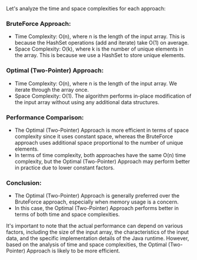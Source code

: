 Let's analyze the time and space complexities for each approach:

### BruteForce Approach:

- Time Complexity: O(n), where n is the length of the input array. This is because the HashSet operations (add and iterate) take O(1) on average.
- Space Complexity: O(k), where k is the number of unique elements in the array. This is because we use a HashSet to store unique elements.

### Optimal (Two-Pointer) Approach:

- Time Complexity: O(n), where n is the length of the input array. We iterate through the array once.
- Space Complexity: O(1). The algorithm performs in-place modification of the input array without using any additional data structures.

### Performance Comparison:

- The Optimal (Two-Pointer) Approach is more efficient in terms of space complexity since it uses constant space, whereas the BruteForce approach uses additional space proportional to the number of unique elements.
- In terms of time complexity, both approaches have the same O(n) time complexity, but the Optimal (Two-Pointer) Approach may perform better in practice due to lower constant factors.

### Conclusion:

- The Optimal (Two-Pointer) Approach is generally preferred over the BruteForce approach, especially when memory usage is a concern.
- In this case, the Optimal (Two-Pointer) Approach performs better in terms of both time and space complexities.

It's important to note that the actual performance can depend on various factors, including the size of the input array, the characteristics of the input data, and the specific implementation details of the Java runtime. However, based on the analysis of time and space complexities, the Optimal (Two-Pointer) Approach is likely to be more efficient.
